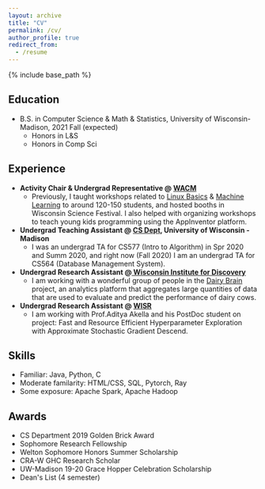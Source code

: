 ```yaml
---
layout: archive
title: "CV"
permalink: /cv/
author_profile: true
redirect_from:
  - /resume
---
```


{% include base_path %}

Education
-----
* B.S. in Computer Science & Math & Statistics, University of Wisconsin-Madison, 2021 Fall (expected) 
	* Honors in L&S
	* Honors in Comp Sci 

Experience
-----
* **Activity Chair & Undergrad Representative @ [WACM](https://wacm.cs.wisc.edu/)** 
	* Previously, I taught workshops related to [Linux Basics](https://wacm.cs.wisc.edu/events.html) & [Machine Learning](https://github.com/lynnliu030/wacm-ml-workshop) to around 120-150 students, and hosted booths in Wisconsin Science Festival. I also helped with organizing workshops to teach young kids programming using the AppInventor platform. 
* **Undergrad Teaching Assistant @ [CS Dept](https://www.cs.wisc.edu/), University of Wisconsin - Madison**
	* I was an undergrad TA for CS577 (Intro to Algorithm) in Spr 2020 and Summ 2020, and right now (Fall 2020) I am an undergrad TA for CS564 (Database Management System).
* **Undergrad Research Assistant @[ Wisconsin Institute for Discovery](https://wid.wisc.edu/)**
	* I am working with a wonderful group of people in the [Dairy Brain](https://dairybrain.wisc.edu/team/) project, an analytics platform that aggregates large quantities of data that are used to evaluate and predict the performance of dairy cows.  
* **Undergrad Research Assistant @ [WISR](https://wisr.cs.wisc.edu/)**
	* I am working with Prof.Aditya Akella and his PostDoc student on project: Fast and Resource Efficient Hyperparameter Exploration with Approximate Stochastic Gradient Descend. 

Skills
------
* Familiar: Java, Python, C
* Moderate familarity: HTML/CSS, SQL, Pytorch, Ray 
* Some exposure: Apache Spark, Apache Hadoop

Awards
------
* CS Department 2019 Golden Brick Award 
* Sophomore Research Fellowship
* Welton Sophomore Honors Summer Scholarship
* CRA-W GHC Research Scholar 
* UW-Madison 19-20 Grace Hopper Celebration Scholarship
* Dean's List (4 semester) 

